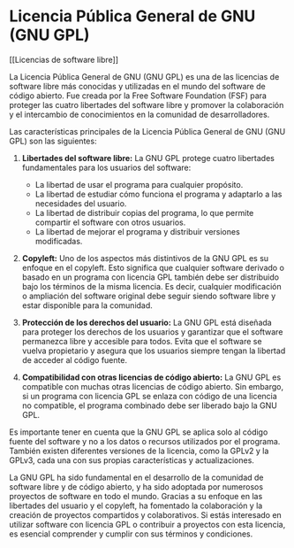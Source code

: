 # Licencia Pública General de GNU (GNU GPL)

[[Licencias de software libre]]

La Licencia Pública General de GNU (GNU GPL) es una de las licencias de software libre más conocidas y utilizadas en el mundo del software de código abierto. Fue creada por la Free Software Foundation (FSF) para proteger las cuatro libertades del software libre y promover la colaboración y el intercambio de conocimientos en la comunidad de desarrolladores.

Las características principales de la Licencia Pública General de GNU (GNU GPL) son las siguientes:

1. **Libertades del software libre:** La GNU GPL protege cuatro libertades fundamentales para los usuarios del software:
    
    - La libertad de usar el programa para cualquier propósito.
    - La libertad de estudiar cómo funciona el programa y adaptarlo a las necesidades del usuario.
    - La libertad de distribuir copias del programa, lo que permite compartir el software con otros usuarios.
    - La libertad de mejorar el programa y distribuir versiones modificadas.
2. **Copyleft:** Uno de los aspectos más distintivos de la GNU GPL es su enfoque en el copyleft. Esto significa que cualquier software derivado o basado en un programa con licencia GPL también debe ser distribuido bajo los términos de la misma licencia. Es decir, cualquier modificación o ampliación del software original debe seguir siendo software libre y estar disponible para la comunidad.
    
3. **Protección de los derechos del usuario:** La GNU GPL está diseñada para proteger los derechos de los usuarios y garantizar que el software permanezca libre y accesible para todos. Evita que el software se vuelva propietario y asegura que los usuarios siempre tengan la libertad de acceder al código fuente.
    
4. **Compatibilidad con otras licencias de código abierto:** La GNU GPL es compatible con muchas otras licencias de código abierto. Sin embargo, si un programa con licencia GPL se enlaza con código de una licencia no compatible, el programa combinado debe ser liberado bajo la GNU GPL.
    

Es importante tener en cuenta que la GNU GPL se aplica solo al código fuente del software y no a los datos o recursos utilizados por el programa. También existen diferentes versiones de la licencia, como la GPLv2 y la GPLv3, cada una con sus propias características y actualizaciones.

La GNU GPL ha sido fundamental en el desarrollo de la comunidad de software libre y de código abierto, y ha sido adoptada por numerosos proyectos de software en todo el mundo. Gracias a su enfoque en las libertades del usuario y el copyleft, ha fomentado la colaboración y la creación de proyectos compartidos y colaborativos. Si estás interesado en utilizar software con licencia GPL o contribuir a proyectos con esta licencia, es esencial comprender y cumplir con sus términos y condiciones.